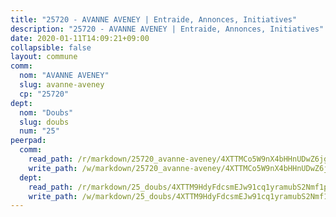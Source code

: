 ```yaml
---
title: "25720 - AVANNE AVENEY | Entraide, Annonces, Initiatives"
description: "25720 - AVANNE AVENEY | Entraide, Annonces, Initiatives"
date: 2020-01-11T14:09:21+09:00
collapsible: false
layout: commune
comm:
  nom: "AVANNE AVENEY"
  slug: avanne-aveney
  cp: "25720"
dept:
  nom: "Doubs"
  slug: doubs
  num: "25"
peerpad:
  comm:
    read_path: /r/markdown/25720_avanne-aveney/4XTTMCo5W9nX4bHHnUDwZ6jguJXUh2NKXFsvGdXuxXVYDHVX8
    write_path: /w/markdown/25720_avanne-aveney/4XTTMCo5W9nX4bHHnUDwZ6jguJXUh2NKXFsvGdXuxXVYDHVX8-K3TgTii1maL2uetf1DgD7MJW6bMCayhm6UjMsayj7b8dPgXrPmLC2FtTuXmBTLodZhGaUF9zkFgZazgcC9ceQYkuHXN2vQLZyKBk6CFxktXxo7AB2GsEemdE4qCKMHRvUKSycgdg
  dept:
    read_path: /r/markdown/25_doubs/4XTTM9HdyFdcsmEJw91cq1yramubS2Nmf1ps2s84xcMxY74Zv
    write_path: /w/markdown/25_doubs/4XTTM9HdyFdcsmEJw91cq1yramubS2Nmf1ps2s84xcMxY74Zv-K3TgURza6A4QY75MscA2g52nUX9tjMQaHW9mgBSgyRKNNp3M6gkaXA9iDDtpbSx22mTSZbQLYS1izbwsznz8e9u5BERCmGKxZ379xV2nAaDe1bGyxrjytc7G1EcbGtknRFYQ1Lxp
---
```


